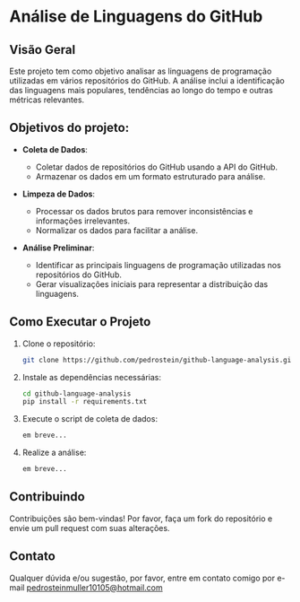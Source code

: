 # Análise de Linguagens do GitHub

## Visão Geral
Este projeto tem como objetivo analisar as linguagens de programação utilizadas em vários repositórios do GitHub. A análise inclui a identificação das linguagens mais populares, tendências ao longo do tempo e outras métricas relevantes.

## Objetivos do projeto:
- **Coleta de Dados**: 
    - Coletar dados de repositórios do GitHub usando a API do GitHub.
    - Armazenar os dados em um formato estruturado para análise.

- **Limpeza de Dados**:
    - Processar os dados brutos para remover inconsistências e informações irrelevantes.
    - Normalizar os dados para facilitar a análise.

- **Análise Preliminar**:
    - Identificar as principais linguagens de programação utilizadas nos repositórios do GitHub.
    - Gerar visualizações iniciais para representar a distribuição das linguagens.


## Como Executar o Projeto
1. Clone o repositório:
     ```bash
     git clone https://github.com/pedrostein/github-language-analysis.git
     ```
2. Instale as dependências necessárias:
     ```bash
     cd github-language-analysis
     pip install -r requirements.txt
     ```
3. Execute o script de coleta de dados:
     ```bash
     em breve...
     ```
4. Realize a análise:
     ```bash
     em breve...
     ```

## Contribuindo
Contribuições são bem-vindas! Por favor, faça um fork do repositório e envie um pull request com suas alterações.

## Contato
Qualquer dúvida e/ou sugestão, por favor, entre em contato comigo por e-mail pedrosteinmuller10105@hotmail.com
